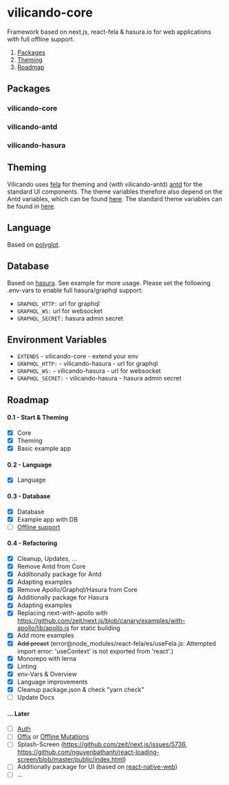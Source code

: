 # vilicando-core

Framework based on next.js, react-fela & hasura.io for web applications with full offline support.

1. [Packages](#packages)
2. [Theming](#theming)
3. [Roadmap](#roadmap)

## Packages

### vilicando-core

### vilicando-antd

### vilicando-hasura

## Theming

Vilicando uses [fela](http://fela.js.org) for theming and (with vilicando-antd) [antd](https://ant.design/) for the standard UI components. The theme variables therefore also depend on the Antd variables, which can be found [here](https://github.com/machiaveli88/vilicando-core/blob/master/antd/src/theme.json). The standard theme variables can be found in [here](https://github.com/machiaveli88/vilicando-core/blob/master/core/src/theme/theme.json).

## Language

Based on [polyglot](https://github.com/airbnb/polyglot.js#options-overview).

## Database

Based on [hasura](https://hasura.io).
See example for more usage.
Please set the following .env-vars to enable full hasura/graphql support:

- `GRAPHQL_HTTP:` url for graphql
- `GRAPHQL_WS:` url for websocket
- `GRAPHQL_SECRET:` hasura admin secret

## Environment Variables

- `EXTENDS` - vilicando-core - extend your env
- `GRAPHQL_HTTP:` - vilicando-hasura - url for graphql
- `GRAPHQL_WS:` - vilicando-hasura - url for websocket
- `GRAPHQL_SECRET:` - vilicando-hasura - hasura admin secret

## Roadmap

#### 0.1 - Start & Theming

- [x] Core
- [x] Theming
- [x] Basic example app

#### 0.2 - Language

- [x] Language

#### 0.3 - Database

- [x] Database
- [x] Example app with DB
- [ ] [Offline support](https://medium.com/twostoryrobot/a-recipe-for-offline-support-in-react-apollo-571ad7e6f7f4)

#### 0.4 - Refactoring

- [x] Cleanup, Updates, ...
- [x] Remove Antd from Core
- [x] Additionally package for Antd
- [x] Adapting examples
- [x] Remove Apollo/Graphql/Hasura from Core
- [x] Additionally package for Hasura
- [x] Adapting examples
- [x] Replacing next-with-apollo with https://github.com/zeit/next.js/blob/canary/examples/with-apollo/lib/apollo.js for static building
- [x] Add more examples
- [x] ~~Add preact~~ (error@node_modules/react-fela/es/useFela.js: Attempted import error: 'useContext' is not exported from 'react'.)
- [x] Monorepo with lerna
- [x] Linting
- [x] env-Vars & Overview
- [x] Language improvements
- [x] Cleanup package.json & check "yarn check"
- [ ] Update Docs

#### ... Later

- [ ] [Auth](https://blog.hasura.io/add-authentication-and-authorization-to-next-js-8-serverless-apps-using-jwt-and-graphql/)
- [ ] [Offix](https://offix.dev/docs/react) or [Offline Mutations](https://medium.com/twostoryrobot/a-recipe-for-offline-support-in-react-apollo-571ad7e6f7f4)
- [ ] Splash-Screen (https://github.com/zeit/next.js/issues/5736, https://github.com/nguyenbathanh/react-loading-screen/blob/master/public/index.html)
- [ ] Additionally package for UI (based on [react-native-web](https://github.com/zeit/next.js/blob/canary/examples/with-react-native-web/pages/index.js))
- [ ] ...
